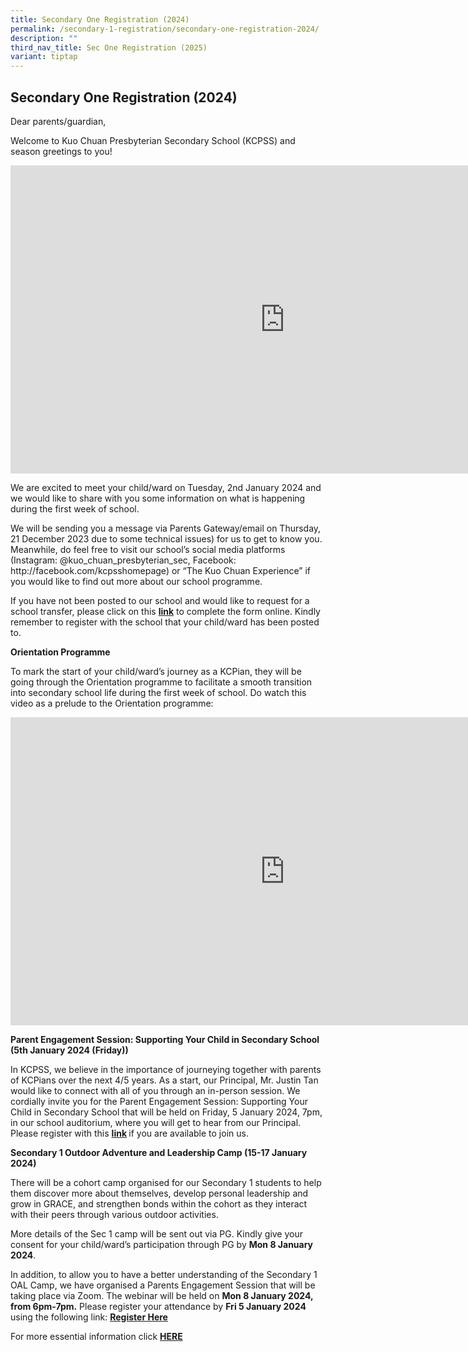 ```yaml
---
title: Secondary One Registration (2024)
permalink: /secondary-1-registration/secondary-one-registration-2024/
description: ""
third_nav_title: Sec One Registration (2025)
variant: tiptap
---
```

<h2>Secondary One Registration (2024)</h2><p>Dear parents/guardian,</p><p>Welcome to Kuo Chuan Presbyterian Secondary School (KCPSS) and season greetings to you!</p><div class="iframe-wrapper"><iframe height="493" width="877" allowfullscreen="true" frameborder="0" src="https://www.youtube.com/embed/jQ-siYsmlBA?si=-Vbd5kBo814gd4Rq"></iframe></div><p>We are excited to meet your child/ward on Tuesday, 2nd January 2024 and we would like to share with you some information on what is happening during the first week of school.</p><p>We will be sending you a message via Parents Gateway/email on Thursday, 21 December 2023 due to some technical issues) for us to get to know you. Meanwhile, do feel free to visit our school’s social media platforms (Instagram: @kuo_chuan_presbyterian_sec, Facebook: http://facebook.com/kcpsshomepage) or “The Kuo Chuan Experience” if you would like to find out more about our school programme.</p><p>If you have not been posted to our school and would like to request for a school transfer, please click on this <strong><a href="https://go.gov.sg/kcps1schtransfer2024" rel="noopener noreferrer nofollow" target="_blank">link</a></strong> to complete the form online. Kindly remember to register with the school that your child/ward has been posted to.</p><p><strong>Orientation Programme</strong></p><p>To mark the start of your child/ward’s journey as a KCPian, they will be going through the Orientation programme to facilitate a smooth transition into secondary school life during the first week of school. Do watch this video as a prelude to the Orientation programme:</p><div class="iframe-wrapper"><iframe height="493" width="877" allowfullscreen="true" frameborder="0" src="https://www.youtube.com/embed/_HLuC6-QMuU?si=Koy2mZUOE6zYltsx"></iframe></div><p><strong>Parent Engagement Session: Supporting Your Child in Secondary School (5th January 2024 (Friday))</strong></p><p>In KCPSS, we believe in the importance of journeying together with parents of KCPians over the next 4/5 years. As a start, our Principal, Mr. Justin Tan would like to connect with all of you through an in-person session. We cordially invite you for the Parent Engagement Session: Supporting Your Child in Secondary School that will be held on Friday, 5 January 2024, 7pm, in our school auditorium, where you will get to hear from our Principal. Please register with this <strong><a href="https://go.gov.sg/s1-parentengagement-5jan24" rel="noopener noreferrer nofollow" target="_blank">link</a> </strong>if you are available to join us.</p><p></p><p><strong>Secondary 1 Outdoor Adventure and Leadership Camp (15-17 January 2024)&nbsp;</strong></p><p>There will be a cohort camp organised for our Secondary 1 students to help them discover more about themselves, develop personal leadership and grow in GRACE, and strengthen bonds within the cohort as they interact with their peers through various outdoor activities.&nbsp;&nbsp;</p><p></p><p>More details of the Sec 1 camp will be sent out via PG. Kindly give your consent for your child/ward’s participation through PG by <strong>Mon 8 January 2024</strong>.&nbsp;&nbsp;</p><p></p><p>In addition, to allow you to have a better understanding of the Secondary 1 OAL Camp, we have organised a Parents Engagement Session that will be taking place via Zoom. The webinar will be held on <strong>Mon 8 January 2024, from 6pm-7pm.</strong> Please register your attendance by <strong>Fri 5 January 2024</strong> using the following link: <strong><a href="https://moe-singapore.zoom.us/webinar/register/WN_Iuzq7xhHQa-LE4gFYd2YMQ" rel="noopener noreferrer nofollow" target="_blank">Register Here</a></strong></p><p>For more essential information click <strong><a href="https://kuochuanpresbyteriansec.moe.edu.sg/secondary-1-registration/sec-one-registration-2024/essential-information/" rel="noopener noreferrer nofollow" target="_blank">HERE</a></strong></p>